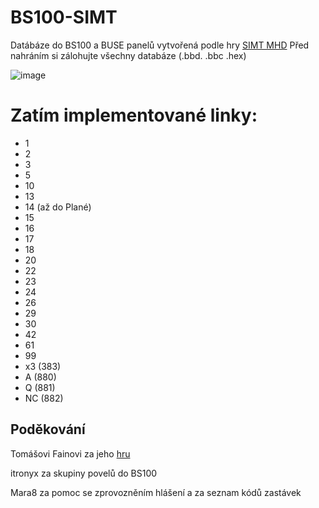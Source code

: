 # BS100-SIMT
Datábáze do BS100 a BUSE panelů vytvořená podle hry [SIMT MHD](https://simt-mhd.net/)
Před nahráním si zálohujte všechny databáze (.bbd. .bbc .hex)

![image](https://simt-mhd.net/img/upload/linky_100max.png)

# Zatím implementované linky:
- 1
- 2
- 3
- 5
- 10
- 13
- 14 (až do Plané)
- 15
- 16
- 17
- 18
- 20
- 22
- 23
- 24
- 26
- 29
- 30
- 42
- 61
- 99
- x3 (383)
- A (880)
- Q (881)
- NC (882)


## Poděkování
Tomášovi Fainovi za jeho [hru](https://simt-mhd.net/)

itronyx za skupiny povelů do BS100

Mara8 za pomoc se zprovozněním hlášení a za seznam kódů zastávek
